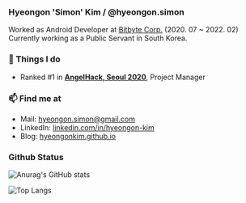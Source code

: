 ### Hyeongon 'Simon' Kim / @hyeongon.simon

Worked as Android Developer at [Bitbyte Corp.](https://plkey.app) (2020. 07 ~ 2022. 02)
Currently working as a Public Servant in South Korea.

### 🚀  Things I do

-   Ranked #1 in [**AngelHack, Seoul 2020**](https://angelhack.com), Project Manager

### 📫  Find me at

-   Mail: [hyeongon.simon@gmail.com](mailto:hyeongon.simon@gmail.com)
-   LinkedIn: [linkedin.com/in/hyeongon-kim](https://www.linkedin.com/in/hyeongon-kim-5844b61a6/)
-   Blog: [hyeongonkim.github.io](https://hyeongonkim.github.io)

### Github Status
![Anurag's GitHub stats](https://github-readme-stats.vercel.app/api?username=hyeongonkim&show_icons=true&count_private=true)

![Top Langs](https://github-readme-stats.vercel.app/api/top-langs/?username=hyeongonkim&layout=compact&count_private=true)
